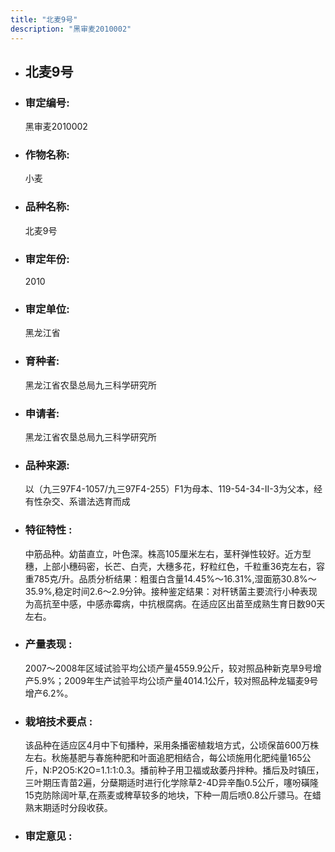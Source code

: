 ```yaml
---
title: "北麦9号"
description: "黑审麦2010002"
---
```

* ## 北麦9号
* ###  审定编号:  
   黑审麦2010002

*  ### 作物名称:  
   小麦

*   ###  品种名称: 
    北麦9号

*   ### 审定年份: 
    2010

*   ### 审定单位:  
    黑龙江省

*   ### 育种者:  
    黑龙江省农垦总局九三科学研究所

*   ### 申请者:  
    黑龙江省农垦总局九三科学研究所

*   ### 品种来源:  
    以（九三97F4-1057/九三97F4-255）F1为母本、119-54-34-Ⅱ-3为父本，经有性杂交、系谱法选育而成

*   ### 特征特性 : 
    中筋品种。幼苗直立，叶色深。株高105厘米左右，茎秆弹性较好。近方型穗，上部小穗码密，长芒、白壳，大穗多花，籽粒红色，千粒重36克左右，容重785克/升。品质分析结果：粗蛋白含量14.45%～16.31%,湿面筋30.8%～35.9%,稳定时间2.6～2.9分钟。接种鉴定结果：对秆锈菌主要流行小种表现为高抗至中感，中感赤霉病，中抗根腐病。在适应区出苗至成熟生育日数90天左右。

*   ### 产量表现 : 
    2007～2008年区域试验平均公顷产量4559.9公斤，较对照品种新克旱9号增产5.9%；2009年生产试验平均公顷产量4014.1公斤，较对照品种龙辐麦9号增产6.2%。

*   ### 栽培技术要点 : 
    该品种在适应区4月中下旬播种，采用条播密植栽培方式，公顷保苗600万株左右。秋施基肥与春施种肥和叶面追肥相结合，每公顷施用化肥纯量165公斤，N:P2O5:K2O=1.1:1:0.3。播前种子用卫福或敌萎丹拌种。播后及时镇压，三叶期压青苗2遍，分蘖期适时进行化学除草2-4D异辛酯0.5公斤，噻吩磺隆15克防除阔叶草,在燕麦或稗草较多的地块，下种一周后喷0.8公斤骠马。在蜡熟末期适时分段收获。

*   ### 审定意见 : 
    
